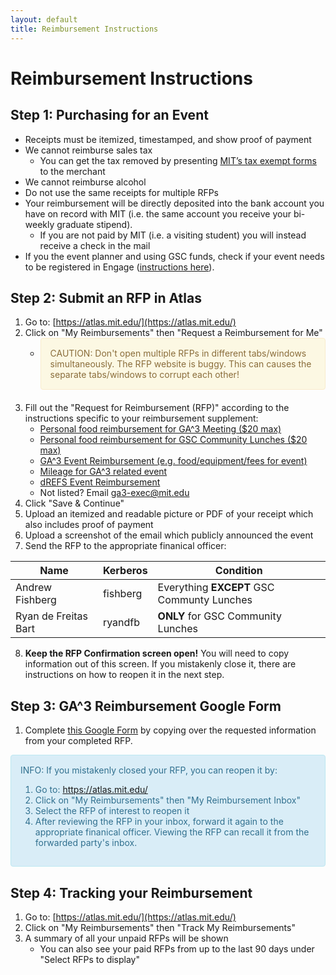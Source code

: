 ```yaml
---
layout: default
title: Reimbursement Instructions
---
```


# Reimbursement Instructions


## Step 1: Purchasing for an Event
* Receipts must be itemized, timestamped, and show proof of payment
* We cannot reimburse sales tax
    * You can get the tax removed by presenting [MIT’s tax exempt forms](https://vpf.mit.edu/mits-state-sales-tax-exemptions) to the merchant
* We cannot reimburse alcohol
* Do not use the same receipts for multiple RFPs
* Your reimbursement will be directly deposited into the bank account you have on record with MIT (i.e. the same account you receive your bi-weekly graduate stipend).
    * If you are not paid by MIT (i.e. a visiting student) you will instead receive a check in the mail
* If you the event planner and using GSC funds, check if your event needs to be registered in Engage ([instructions here](./register-event)).


## Step 2: Submit an RFP in Atlas
1. Go to: [https://atlas.mit.edu/](https://atlas.mit.edu/)
2. Click on "My Reimbursements" then "Request a Reimbursement for Me"
    * <div style="padding: 15px; border: 1px solid transparent; border-color: transparent; margin-bottom: 20px; border-radius: 4px; color: #8a6d3b;; background-color: #fcf8e3; border-color: #faebcc;">CAUTION: Don't open multiple RFPs in different tabs/windows simultaneously. The RFP website is buggy. This can causes the separate tabs/windows to corrupt each other!</div>
3. Fill out the "Request for Reimbursement (RFP)" according to the instructions specific to your reimbursement supplement:
    * [Personal food reimbursement for GA^3 Meeting ($20 max)](./ga3-meeting-food)
    * [Personal food reimbursement for GSC Community Lunches ($20 max)](./gsc-lunch)
    * [GA^3 Event Reimbursement (e.g. food/equipment/fees for event)](./ga3-event)
    * [Mileage for GA^3 related event](./ga3-milage)
    * [dREFS Event Reimbursement](./dREFS)
    * Not listed? Email ga3-exec@mit.edu
4. Click "Save & Continue"
5. Upload an itemized and readable picture or PDF of your receipt which also includes proof of payment
6. Upload a screenshot of the email which publicly announced the event
7. Send the RFP to the appropriate finanical officer:

| Name | Kerberos | Condition |
| ---- | -------- | --------- |
| Andrew Fishberg | fishberg | Everything **EXCEPT** GSC Communty Lunches |
| Ryan de Freitas Bart | ryandfb | **ONLY** for GSC Community Lunches |

8. **Keep the RFP Confirmation screen open!** You will need to copy information out of this screen. If you mistakenly close it, there are instructions on how to reopen it in the next step.

## Step 3: GA^3 Reimbursement Google Form
1. Complete [this Google Form](https://forms.gle/k3N3Mj7r8JaifaCS8) by copying over the requested information from your completed RFP.

<div style="padding: 15px; border: 1px solid transparent; border-color: transparent; margin-bottom: 20px; border-radius: 4px; color: #31708f; background-color: #d9edf7; border-color: #bce8f1;">
INFO: If you mistakenly closed your RFP, you can reopen it by:
<ol>
<li>Go to: <a href="https://atlas.mit.edu/">https://atlas.mit.edu/</a></li>
<li>Click on "My Reimbursements" then "My Reimbursement Inbox"</li>
<li>Select the RFP of interest to reopen it</li>
<li>After reviewing the RFP in your inbox, forward it again to the appropriate finanical officer. Viewing the RFP can recall it from the forwarded party's inbox.</li>
</ol>
</div>


## Step 4: Tracking your Reimbursement
1. Go to: [https://atlas.mit.edu/](https://atlas.mit.edu/)
2. Click on "My Reimbursements" then "Track My Reimbursements"
3. A summary of all your unpaid RFPs will be shown
    * You can also see your paid RFPs from up to the last 90 days under "Select RFPs to display"
